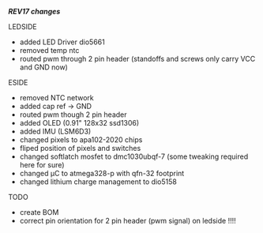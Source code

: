 ___REV17 changes___

LEDSIDE
- added LED Driver dio5661
- removed temp ntc
- routed pwm through 2 pin header (standoffs and screws only carry VCC and GND now)

ESIDE
- removed NTC network
- added cap ref -> GND
- routed pwm though 2 pin header
- added OLED (0.91" 128x32 ssd1306)
- added IMU  (LSM6D3)
- changed pixels to apa102-2020 chips
- fliped position of pixels and switches
- changed softlatch mosfet to dmc1030ubqf-7 (some tweaking required here for sure)
- changed µC to atmega328-p with qfn-32 footprint
- changed lithium charge management to dio5158

TODO
- create BOM
- correct pin orientation for 2 pin header (pwm signal) on ledside !!!!
